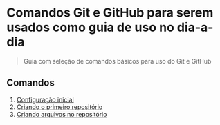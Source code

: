 # Comandos Git e GitHub para serem usados como guia de uso no dia-a-dia

> Guia com seleção de comandos básicos para uso do Git e GitHub

## Comandos

1. [Configuração inicial](https://github.com/pedropbento/git-comandos/blob/main/1-configuracao-inicial.md)
2. [Criando o primeiro repositório](https://github.com/pedropbento/git-comandos/blob/main/2-primeiro-repositorio.md)
3. [Criando arquivos no repositório](https://github.com/pedropbento/git-comandos/blob/main/3-criar-arquivos-versionar.md)

